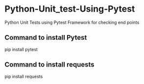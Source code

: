 # Python-Unit_test-Using-Pytest
Python Unit Tests using Pytest Framework for checking end points

## Command to install Pytest

  pip install pytest
  
## Command to install requests

  pip install requests
  
